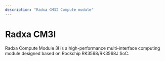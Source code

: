 ```yaml
---
description: "Radxa CM3I Compute module"
---
```


# Radxa CM3I

Radxa Compute Module 3I is a high-performance multi-interface computing module designed based on Rockchip RK3568/RK3568J SoC.
